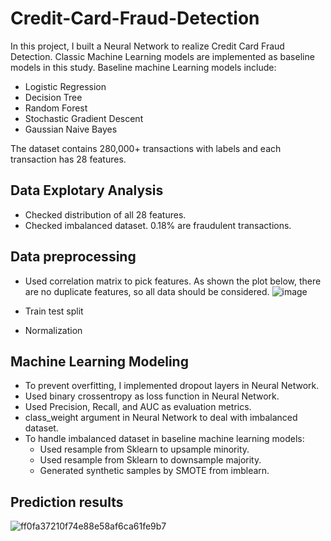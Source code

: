 # Credit-Card-Fraud-Detection
In this project, I built a Neural Network to realize Credit Card Fraud Detection. Classic Machine Learning models are implemented as baseline models in this study. 
Baseline machine Learning models include:
* Logistic Regression
* Decision Tree
* Random Forest
* Stochastic Gradient Descent
* Gaussian Naive Bayes

The dataset contains 280,000+ transactions with labels and each transaction has 28 features. 

## Data Explotary Analysis
* Checked distribution of all 28 features. 
* Checked imbalanced dataset. 0.18% are fraudulent transactions. 

## Data preprocessing
* Used correlation matrix to pick features. As shown the plot below, there are no duplicate features, so all data should be considered.
![image](https://user-images.githubusercontent.com/55510330/171545684-54e19fd4-d875-46a4-b6f9-01aa92de8802.png)

* Train test split
* Normalization

## Machine Learning Modeling
* To prevent overfitting, I implemented dropout layers in Neural Network. 
* Used binary crossentropy as loss function in Neural Network. 
* Used Precision, Recall, and AUC as evaluation metrics.
* class_weight argument in Neural Network to deal with imbalanced dataset. 
* To handle imbalanced dataset in baseline machine learning models:
  * Used resample from Sklearn to upsample minority.
  * Used resample from Sklearn to downsample majority. 
  * Generated synthetic samples by SMOTE from imblearn.

## Prediction results
![ff0fa37210f74e88e58af6ca61fe9b7](https://user-images.githubusercontent.com/55510330/171550351-17c077e9-6e8f-42d5-bfed-8ce382eae4c1.png)
